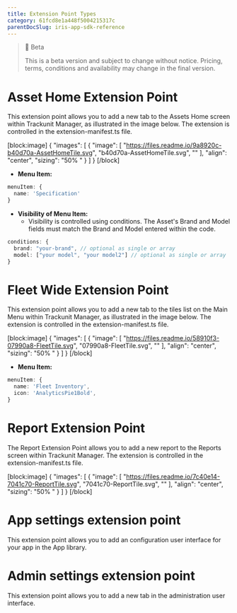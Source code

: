 ```yaml
---
title: Extension Point Types
category: 61fcd8e1a448f5004215317c
parentDocSlug: iris-app-sdk-reference
---
```


> 🚧 Beta
> 
> This is a beta version and subject to change without notice. Pricing, terms, conditions and availability may change in the final version.

# Asset Home Extension Point

This extension point allows you to add a new tab to the Assets Home screen within Trackunit Manager, as illustrated in the image below. The extension is controlled in the extension-manifest.ts file.

[block:image]
{
  "images": [
    {
      "image": [
        "https://files.readme.io/9a8920c-b40d70a-AssetHomeTile.svg",
        "b40d70a-AssetHomeTile.svg",
        ""
      ],
      "align": "center",
      "sizing": "50% "
    }
  ]
}
[/block]



- **Menu Item:**

```ts
menuItem: {
  name: 'Specification'
}
```



- **Visibility of Menu Item:**
  - Visibility is controlled using conditions. The Asset's Brand and Model fields must match the Brand and Model entered within the code.

```ts
conditions: {
  brand: "your-brand", // optional as single or array
  model: ["your model", "your model2"] // optional as single or array
}
```



# Fleet Wide Extension Point

This extension point allows you to add a new tab to the tiles list on the Main Menu within Trackunit Manager, as illustrated in the image below. The extension is controlled in the extension-manifest.ts file.

[block:image]
{
  "images": [
    {
      "image": [
        "https://files.readme.io/58910f3-07990a8-FleetTile.svg",
        "07990a8-FleetTile.svg",
        ""
      ],
      "align": "center",
      "sizing": "50% "
    }
  ]
}
[/block]



- **Menu Item:**

```ts
menuItem: {
  name: 'Fleet Inventory',
  icon: 'AnalyticsPie1Bold',
}
```



# Report Extension Point

The Report Extension Point allows you to add a new report to the Reports screen within Trackunit Manager. The extension is controlled in the extension-manifest.ts file.

[block:image]
{
  "images": [
    {
      "image": [
        "https://files.readme.io/7c40e14-7041c70-ReportTile.svg",
        "7041c70-ReportTile.svg",
        ""
      ],
      "align": "center",
      "sizing": "50% "
    }
  ]
}
[/block]



# App settings extension point

This extension point allows you to add an configuration user interface for your app in the App library.

# Admin settings extension point

This extension point allows you to add a new tab in the administration user interface.
